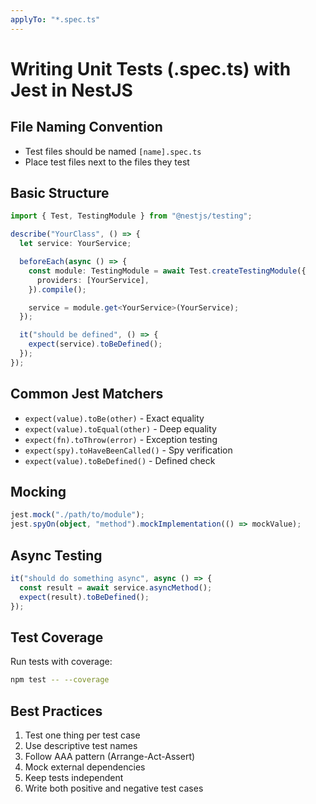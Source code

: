 ```yaml
---
applyTo: "*.spec.ts"
---
```


# Writing Unit Tests (.spec.ts) with Jest in NestJS

## File Naming Convention

- Test files should be named `[name].spec.ts`
- Place test files next to the files they test

## Basic Structure

```typescript
import { Test, TestingModule } from "@nestjs/testing";

describe("YourClass", () => {
  let service: YourService;

  beforeEach(async () => {
    const module: TestingModule = await Test.createTestingModule({
      providers: [YourService],
    }).compile();

    service = module.get<YourService>(YourService);
  });

  it("should be defined", () => {
    expect(service).toBeDefined();
  });
});
```

## Common Jest Matchers

- `expect(value).toBe(other)` - Exact equality
- `expect(value).toEqual(other)` - Deep equality
- `expect(fn).toThrow(error)` - Exception testing
- `expect(spy).toHaveBeenCalled()` - Spy verification
- `expect(value).toBeDefined()` - Defined check

## Mocking

```typescript
jest.mock("./path/to/module");
jest.spyOn(object, "method").mockImplementation(() => mockValue);
```

## Async Testing

```typescript
it("should do something async", async () => {
  const result = await service.asyncMethod();
  expect(result).toBeDefined();
});
```

## Test Coverage

Run tests with coverage:

```bash
npm test -- --coverage
```

## Best Practices

1. Test one thing per test case
2. Use descriptive test names
3. Follow AAA pattern (Arrange-Act-Assert)
4. Mock external dependencies
5. Keep tests independent
6. Write both positive and negative test cases

